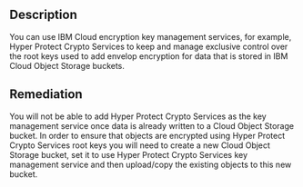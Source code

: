 ## Description

You can use IBM Cloud encryption key management services, for example, Hyper Protect
Crypto Services to keep and manage exclusive control over the root keys used to add
envelop encryption for data that is stored in IBM Cloud Object Storage buckets.

## Remediation


You will not be able to add Hyper Protect Crypto Services as the key management service
once data is already written to a Cloud Object Storage bucket. In order to ensure that
objects are encrypted using Hyper Protect Crypto Services root keys you will need to create
a new Cloud Object Storage bucket, set it to use Hyper Protect Crypto Services key
management service and then upload/copy the existing objects to this new bucket.